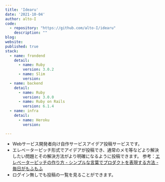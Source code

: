 ```yaml
---
title: 'Idearu'
date: '2021-10-04'
author: alto-I
code: 
  - repository: "https://github.com/alto-I/idearu"
    description: ""
blog: 
website:
published: true
stack:
  - name: frondend
    detail: 
      - name: Ruby
        version: 3.0.2
      - name: Slim
        version: 
  - name: backend
    detail: 
      - name: Ruby
        version: 3.0.0
      - name: Ruby on Rails
        version: 6.1.4
  - name: infra
    detail:
      - name: Heroku
        version: 

---
```


* Webサービス開発者向け自作サービスアイデア投稿サービスです。
* エレベーターピッチ形式でアイデアが投稿でき、通常のメモ等などより解決したい問題とその解決方法がより明確になるように投稿できます。
参考：[エレベーターピッチの作り方 - シンプルな言葉でプロダクトを表現する方法 - 毎日がもふもふ](https://everyday.mof-mof.co.jp/entry/2018/02/22/122833)
* ログイン無しでも投稿の一覧を見ることができます。
